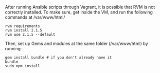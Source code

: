 After running Ansible scripts through Vagrant, it is possible that RVM is not correctly installed. To make sure, get inside the VM, and run the following commands at /var/www/html/

```
rvm requirements
rvm install 2.1.5
rvm use 2.1.5 --default
```

Then, set up Gems and modules at the same folder (/var/www/html) by running:
```
gem install bundle # if you don't already have it
bundle
sudo npm install
```

